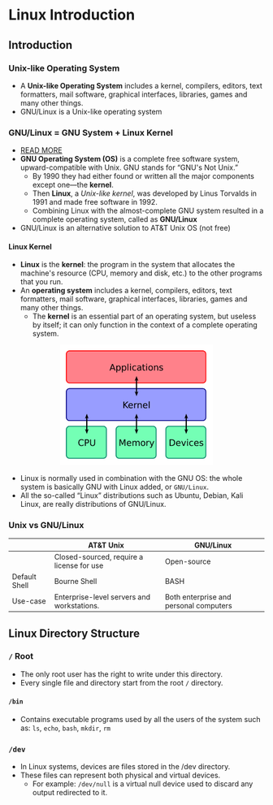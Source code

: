 # Linux Introduction

## Introduction

### Unix-like Operating System

- A **Unix-like Operating System** includes a kernel, compilers, editors, text formatters, mail software, graphical interfaces, libraries, games and many other things.
- GNU/Linux is a Unix-like operating system

### GNU/Linux = GNU System + Linux Kernel

- [READ MORE](https://www.gnu.org/gnu/linux-and-gnu.en.html)
- **GNU Operating System (OS)** is a complete free software system, upward-compatible with Unix. GNU stands for “GNU's Not Unix.”
  - By 1990 they had either found or written all the major components except one—the **kernel**.
  - Then **Linux**, a _Unix-like kernel_, was developed by Linus Torvalds in 1991 and made free software in 1992.
  - Combining Linux with the almost-complete GNU system resulted in a complete operating system, called as **GNU/Linux**
- GNU/Linux is an alternative solution to AT&T Unix OS (not free)

#### Linux Kernel

- **Linux** is the **kernel**: the program in the system that allocates the machine's resource (CPU, memory and disk, etc.) to the other programs that you run.
- An **operating system** includes a kernel, compilers, editors, text formatters, mail software, graphical interfaces, libraries, games and many other things.
  - The **kernel** is an essential part of an operating system, but useless by itself; it can only function in the context of a complete operating system.

<p align="center"><img src="../../assets/img/kernel_layout.png" width=300/></p>

- Linux is normally used in combination with the GNU OS: the whole system is basically GNU with Linux added, or `GNU/Linux`.
- All the so-called “Linux” distributions such as Ubuntu, Debian, Kali Linux, are really distributions of GNU/Linux.

### Unix vs GNU/Linux

|               | AT&T Unix                                  | GNU/Linux                              |
| ------------- | ------------------------------------------ | -------------------------------------- |
|               | Closed-sourced, require a license for use  | Open-source                            |
| Default Shell | Bourne Shell                               | BASH                                   |
| Use-case      | Enterprise-level servers and workstations. | Both enterprise and personal computers |

## Linux Directory Structure

### `/` Root

- The only root user has the right to write under this directory.
- Every single file and directory start from the root `/` directory.

#### `/bin`

- Contains executable programs used by all the users of the system such as: `ls`, `echo`, `bash`, `mkdir`, `rm`

### `/dev`

- In Linux systems, devices are files stored in the /dev directory.
- These files can represent both physical and virtual devices.
  - For example: `/dev/null` is a virtual null device used to discard any output redirected to it.
